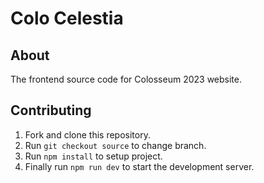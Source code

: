 # Colo Celestia

## About

The frontend source code for Colosseum 2023 website.

## Contributing

1. Fork and clone this repository.
1. Run ` git checkout source ` to change branch.
1. Run ` npm install ` to setup project.
1. Finally run ` npm run dev ` to start the development server.
